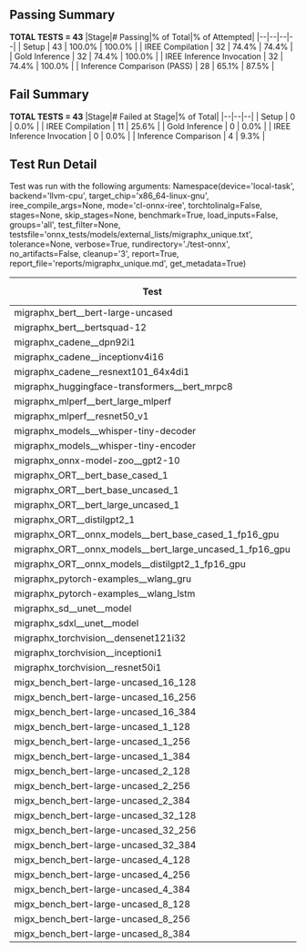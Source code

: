 ## Passing Summary

**TOTAL TESTS = 43**
|Stage|# Passing|% of Total|% of Attempted|
|--|--|--|--|
| Setup | 43 | 100.0% | 100.0% |
| IREE Compilation | 32 | 74.4% | 74.4% |
| Gold Inference | 32 | 74.4% | 100.0% |
| IREE Inference Invocation | 32 | 74.4% | 100.0% |
| Inference Comparison (PASS) | 28 | 65.1% | 87.5% |
## Fail Summary

**TOTAL TESTS = 43**
|Stage|# Failed at Stage|% of Total|
|--|--|--|
| Setup | 0 | 0.0% |
| IREE Compilation | 11 | 25.6% |
| Gold Inference | 0 | 0.0% |
| IREE Inference Invocation | 0 | 0.0% |
| Inference Comparison | 4 | 9.3% |
## Test Run Detail
Test was run with the following arguments:
Namespace(device='local-task', backend='llvm-cpu', target_chip='x86_64-linux-gnu', iree_compile_args=None, mode='cl-onnx-iree', torchtolinalg=False, stages=None, skip_stages=None, benchmark=True, load_inputs=False, groups='all', test_filter=None, testsfile='onnx_tests/models/external_lists/migraphx_unique.txt', tolerance=None, verbose=True, rundirectory='./test-onnx', no_artifacts=False, cleanup='3', report=True, report_file='reports/migraphx_unique.md', get_metadata=True)

| Test | Exit Status | Mean Benchmark Time (ms) | Notes |
|--|--|--|--|
| migraphx_bert__bert-large-uncased | PASS | 384.63334025194246 | |
| migraphx_bert__bertsquad-12 | compilation | None | |
| migraphx_cadene__dpn92i1 | PASS | 168.8607057246069 | |
| migraphx_cadene__inceptionv4i16 | PASS | 5558.2620889569325 | |
| migraphx_cadene__resnext101_64x4di1 | PASS | 314.62511575470364 | |
| migraphx_huggingface-transformers__bert_mrpc8 | PASS | 853.4823612620434 | |
| migraphx_mlperf__bert_large_mlperf | Numerics | 459.71345668658614 | |
| migraphx_mlperf__resnet50_v1 | PASS | 85.72901172252993 | |
| migraphx_models__whisper-tiny-decoder | PASS | 65.07551642134786 | |
| migraphx_models__whisper-tiny-encoder | Numerics | 209.72383663886123 | |
| migraphx_onnx-model-zoo__gpt2-10 | compilation | None | |
| migraphx_ORT__bert_base_cased_1 | compilation | None | |
| migraphx_ORT__bert_base_uncased_1 | compilation | None | |
| migraphx_ORT__bert_large_uncased_1 | compilation | None | |
| migraphx_ORT__distilgpt2_1 | compilation | None | |
| migraphx_ORT__onnx_models__bert_base_cased_1_fp16_gpu | compilation | None | |
| migraphx_ORT__onnx_models__bert_large_uncased_1_fp16_gpu | compilation | None | |
| migraphx_ORT__onnx_models__distilgpt2_1_fp16_gpu | compilation | None | |
| migraphx_pytorch-examples__wlang_gru | PASS | 59.68250155759355 | |
| migraphx_pytorch-examples__wlang_lstm | PASS | 20.083344568099296 | |
| migraphx_sd__unet__model | import_model | None | |
| migraphx_sdxl__unet__model | import_model | None | |
| migraphx_torchvision__densenet121i32 | PASS | 1539.4522935772936 | |
| migraphx_torchvision__inceptioni1 | PASS | 207.59460547318062 | |
| migraphx_torchvision__resnet50i1 | PASS | 151.06685987363255 | |
| migx_bench_bert-large-uncased_16_128 | PASS | 1576.9575194766123 | |
| migx_bench_bert-large-uncased_16_256 | PASS | 5285.795283814271 | |
| migx_bench_bert-large-uncased_16_384 | Numerics | 9549.636511132121 | |
| migx_bench_bert-large-uncased_1_128 | PASS | 148.12551136128604 | |
| migx_bench_bert-large-uncased_1_256 | PASS | 280.96380726330807 | |
| migx_bench_bert-large-uncased_1_384 | PASS | 560.0909919788439 | |
| migx_bench_bert-large-uncased_2_128 | PASS | 265.90514834970236 | |
| migx_bench_bert-large-uncased_2_256 | PASS | 437.0642293555041 | |
| migx_bench_bert-large-uncased_2_384 | PASS | 651.2396937857071 | |
| migx_bench_bert-large-uncased_32_128 | PASS | 5181.142925284803 | |
| migx_bench_bert-large-uncased_32_256 | PASS | 14433.413202563921 | |
| migx_bench_bert-large-uncased_32_384 | Numerics | 24819.739695017535 | |
| migx_bench_bert-large-uncased_4_128 | PASS | 414.56297334904474 | |
| migx_bench_bert-large-uncased_4_256 | PASS | 809.3871657426158 | |
| migx_bench_bert-large-uncased_4_384 | PASS | 1242.604891769588 | |
| migx_bench_bert-large-uncased_8_128 | PASS | 743.634601123631 | |
| migx_bench_bert-large-uncased_8_256 | PASS | 1632.093387345473 | |
| migx_bench_bert-large-uncased_8_384 | PASS | 3820.9884871418276 | |

